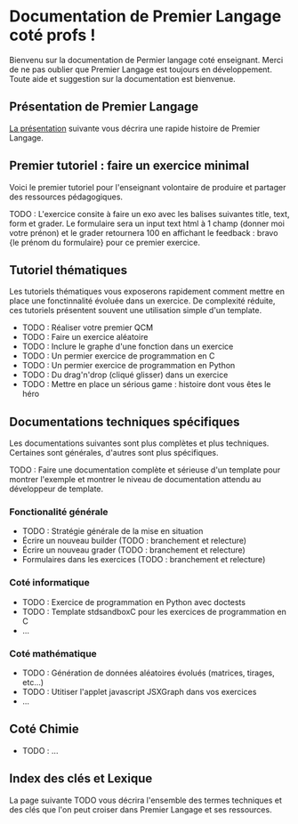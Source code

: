 # Documentation de Premier Langage coté profs !

Bienvenu sur la documentation de Permier langage coté enseignant. Merci de ne pas oublier que
Premier Langage est toujours en développement. Toute aide et suggestion sur la documentation 
est bienvenue.


## Présentation de Premier Langage
[La présentation](presentation.md) suivante vous décrira une rapide histoire de Premier Langage.


## Premier tutoriel : faire un exercice minimal

Voici le premier tutoriel pour l'enseignant volontaire de produire et partager des ressources pédagogiques.

TODO : L'exercice consite à faire un exo avec les balises suivantes title, text, form et grader. 
Le formulaire sera un input text html à 1 champ (donner moi votre prénon) et le grader retournera
100 en affichant le feedback : bravo {le prénom du formulaire} pour ce premier exercice.


## Tutoriel thématiques

Les tutoriels thématiques vous exposerons rapidement comment mettre en place une fonctinnalité évoluée
dans un exercice. De complexité réduite, ces tutoriels présentent souvent une utilisation simple d'un 
template.

* TODO : Réaliser votre premier QCM 
* TODO : Faire un exercice aléatoire
* TODO : Inclure le graphe d'une fonction dans un exercice
* TODO : Un permier exercice de programmation en C
* TODO : Un permier exercice de programmation en Python
* TODO : Du drag'n'drop (cliqué glisser) dans un exercice
* TODO : Mettre en place un sérious game : histoire dont vous êtes le héro


## Documentations techniques spécifiques

Les documentations suivantes sont plus complètes et plus techniques. Certaines sont générales, d'autres
sont plus spécifiques. 

TODO : Faire une documentation complète et sérieuse d'un template pour montrer l'exemple et montrer
le niveau de documentation attendu au développeur de template.

### Fonctionalité générale

* TODO : Stratégie générale de la mise en situation
* Écrire un nouveau builder (TODO : branchement et relecture)
* Écrire un nouveau grader (TODO : branchement et relecture)
* Formulaires dans les exercices (TODO : branchement et relecture)

### Coté informatique

* TODO : Exercice de programmation en Python avec doctests
* TODO : Template stdsandboxC pour les exercices de programmation en C
* ...

### Coté mathématique

* TODO : Génération de données aléatoires évolués (matrices, tirages, etc...)
* TODO : Utitiser l'applet javascript JSXGraph dans vos exercices
* ...

## Coté Chimie

* TODO : ...

## Index des clés et Lexique

La page suivante TODO vous décrira l'ensemble des termes techniques et des clés que l'on peut croiser dans
Premier Langage et ses ressources.
